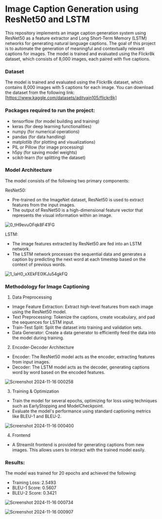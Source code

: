 # Image Caption Generation using ResNet50 and LSTM
This repository implements an image caption generation system using ResNet50 as a feature extractor and Long Short-Term Memory (LSTM) networks for generating natural language captions. The goal of this project is to automate the generation of meaningful and contextually relevant captions for images. The model is trained and evaluated using the Flickr8k dataset, which consists of 8,000 images, each paired with five captions.

### Dataset
The model is trained and evaluated using the Flickr8k dataset, which contains 8,000 images with 5 captions for each image. You can download the dataset from the following link:
[https://www.kaggle.com/datasets/adityajn105/flickr8k]

### Packages required to run the project:

- tensorflow (for model building and training)
- keras (for deep learning functionalities)
- numpy (for numerical operations)
- pandas (for data handling)
- matplotlib (for plotting and visualizations)
- PIL or Pillow (for image processing)
- h5py (for saving model weights)
- scikit-learn (for splitting the dataset)

### Model Architecture
The model consists of the following two primary components:

ResNet50: 
- Pre-trained on the ImageNet dataset, ResNet50 is used to extract features from the input images.
- The output of ResNet50 is a high-dimensional feature vector that represents the visual information within an image.

![0_tH9evuOFqk8F41FG](https://github.com/user-attachments/assets/3fed6300-22b3-4fd4-b2b0-9b820c044815)

LSTM:
- The image features extracted by ResNet50 are fed into an LSTM network.
- The LSTM network processes the sequential data and generates a caption by predicting the next word at each timestep based on the context of previous words.

![1_laH0_xXEkFE0lKJu54gkFQ](https://github.com/user-attachments/assets/1578a3bd-54bf-4d92-83aa-1a1d95758a8f)

### Methodology for Image Captioning
1. Data Preprocessing
- Image Feature Extraction: Extract high-level features from each image using the ResNet50 model.
- Text Preprocessing: Tokenize the captions, create vocabulary, and pad the sequences for LSTM input.
- Train-Test Split: Split the dataset into training and validation sets.
- Data Generator: Create a data generator to efficiently feed the data into the model during training.
2. Encoder-Decoder Architecture
- Encoder: The ResNet50 model acts as the encoder, extracting features from input images.
- Decoder: The LSTM model acts as the decoder, generating captions word by word based on the encoded features.

![Screenshot 2024-11-16 000258](https://github.com/user-attachments/assets/bf272a9f-251e-4f8c-a43c-769727dca131)

3. Training & Optimization
- Train the model for several epochs, optimizing for loss using techniques such as EarlyStopping and ModelCheckpoint.
- Evaluate the model's performance using standard captioning metrics like BLEU-1 and BLEU-2.

![Screenshot 2024-11-16 000400](https://github.com/user-attachments/assets/208a5925-db14-4bcd-8785-bf338ca471ce)

4. Frontend
- A Streamlit frontend is provided for generating captions from new images. This allows users to interact with the trained model easily.
### Results:
The model was trained for 20 epochs and achieved the following:
- Training Loss: 2.5493
- BLEU-1 Score: 0.5607
- BLEU-2 Score: 0.3421

![Screenshot 2024-11-16 000734](https://github.com/user-attachments/assets/ba6577d6-23b6-4a93-9368-8cabfec0360e)

![Screenshot 2024-11-16 000907](https://github.com/user-attachments/assets/2f0c685d-95c3-4b9f-9858-2fa00ed7771d)
